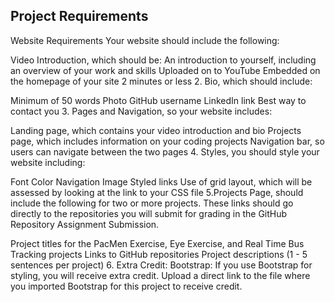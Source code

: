 ## Project Requirements

Website Requirements
Your website should include the following:

Video Introduction, which should be:
An introduction to yourself, including an overview of your work and skills
Uploaded on to YouTube
Embedded on the homepage of your site
2 minutes or less 2. Bio, which should include:

Minimum of 50 words
Photo
GitHub username
LinkedIn link
Best way to contact you 3. Pages and Navigation, so your website includes:

Landing page, which contains your video introduction and bio
Projects page, which includes information on your coding projects
Navigation bar, so users can navigate between the two pages 4. Styles, you should style your website including:

Font
Color
Navigation
Image
Styled links
Use of grid layout, which will be assessed by looking at the link to your CSS file
5.Projects Page, should include the following for two or more projects. These links should go directly to the repositories you will submit for grading in the GitHub Repository Assignment Submission.

Project titles for the PacMen Exercise, Eye Exercise, and Real Time Bus Tracking projects
Links to GitHub repositories
Project descriptions (1 - 5 sentences per project) 6. Extra Credit: Bootstrap: If you use Bootstrap for styling, you will receive extra credit. Upload a direct link to the file where you imported Bootstrap for this project to receive credit.
